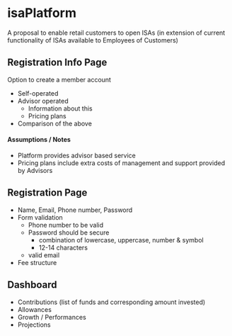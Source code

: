 # isaPlatform

A proposal to enable retail customers to open ISAs (in extension of current functionality of ISAs available to Employees of Customers)


## Registration Info Page

Option to create a member account 

+ Self-operated
+ Advisor operated
  + Information about this
  + Pricing plans
+ Comparison of the above

#### Assumptions / Notes
* Platform provides advisor based service
* Pricing plans include extra costs of management and support provided by Advisors 

## Registration Page
+ Name, Email, Phone number, Password
+ Form validation
  + Phone number to be valid
  + Password should be secure
    + combination of lowercase, uppercase, number & symbol
    + 12-14 characters
  + valid email
+ Fee structure

## Dashboard
+ Contributions (list of funds and corresponding amount invested)
+ Allowances
+ Growth / Performances 
+ Projections
 

  
